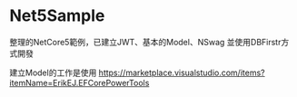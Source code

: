 # Net5Sample

整理的NetCore5範例，已建立JWT、基本的Model、NSwag
並使用DBFirstr方式開發

建立Model的工作是使用
https://marketplace.visualstudio.com/items?itemName=ErikEJ.EFCorePowerTools
